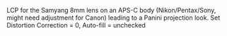 LCP for the Samyang 8mm lens on an APS-C body (Nikon/Pentax/Sony, might
need adjustment for Canon) leading to a Panini projection look. Set
Distortion Correction = 0, Auto-fill = unchecked